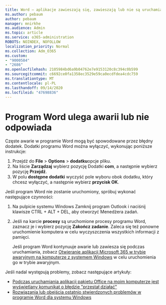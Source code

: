 ```yaml
---
title: Word — aplikacje zawieszają się, zawieszają lub nie są uruchamiane
ms.author: pebaum
author: pebaum
manager: mnirkhe
ms.audience: Admin
ms.topic: article
ms.service: o365-administration
ROBOTS: NOINDEX, NOFOLLOW
localization_priority: Normal
ms.collection: Adm_O365
ms.custom:
- "9000584"
- "2686"
ms.openlocfilehash: 2105984bd6a9b04762e7e9153120c8c394c0b599
ms.sourcegitcommit: c6692ce0fa1358ec3529e59ca0ecdfdea4cdc759
ms.translationtype: MT
ms.contentlocale: pl-PL
ms.lasthandoff: 09/14/2020
ms.locfileid: "47698836"
---
```

# <a name="word-crashes-or-doesnt-respond"></a>Program Word ulega awarii lub nie odpowiada

Częste awarie w programie Word mogą być spowodowane przez błędny dodatek. Dodatki programu Word można wyłączyć, wykonując poniższe instrukcje:

1. Przejdź do **File**  >  **Options**  >  **dodatku**opcje pliku.
2. Na liście **Zarządzaj** wybierz pozycję Dodatki **com**, a następnie wybierz pozycję **Przejdź**.
3. W polu **dostępne dodatki** wyczyść pole wyboru obok dodatku, który chcesz wyłączyć, a następnie wybierz **przycisk OK**.

Jeśli program Word nie zostanie uruchomiony, spróbuj wykonać następujące czynności:

1.   Na pulpicie systemu Windows Zamknij program Outlook i naciśnij klawisze CTRL + ALT + DEL, aby otworzyć Menedżera zadań. 
2. Jeśli na karcie **procesy** są uruchomione procesy programu Word, zaznacz je i wybierz pozycję **Zakończ zadanie**. Zaleca się też ponowne uruchomienie komputera w celu wyczyszczenia wszystkich informacji z pamięci.

    Jeśli program Word kontynuuje awarie lub zawiesza się podczas uruchamiania, zobacz [Otwieranie aplikacji Microsoft 365 w trybie awaryjnym na komputerze z systemem Windows](https://support.office.com/article/Open-Office-apps-in-safe-mode-on-a-Windows-PC-dedf944a-5f4b-4afb-a453-528af4f7ac72) w celu uruchomienia go w trybie awaryjnym.

Jeśli nadal występują problemy, zobacz następujące artykuły: 
- [Podczas uruchamiania aplikacji pakietu Office na moim komputerze jest wyświetlany komunikat o błędzie "przestał działać"](https://support.office.com/article/52bd7985-4e99-4a35-84c8-2d9b8301a2fa)
- [Rozwiązania lub obejścia ostatnio stwierdzonych problemów w programie Word dla systemu Windows](https://support.office.com/article/bf6bf17c-2807-4871-83ce-e337ae8f0b86)
